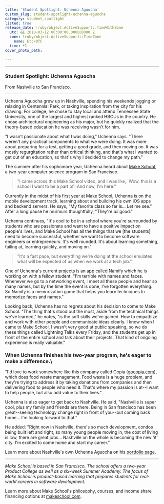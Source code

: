 ```yaml
---
title: 'Student Spotlight: Uchenna Aguocha'
custom_slug: student-spotlight-uchenna-aguocha
category: student_spotlight
listed: true
release_date: !ruby/object:ActiveSupport::TimeWithZone
  utc: &1 2018-03-12 00:00:00.000000000 Z
  zone: !ruby/object:ActiveSupport::TimeZone
    name: Etc/UTC
  time: *1
cover_photo_path: 

---
```

* * * * *

### Student Spotlight: Uchenna Aguocha

From Nashville to San Francisco. 

* * * * *

Uchenna Aguocha grew up in Nashville, spending his weekends jogging or relaxing in Centennial Park, or taking inspiration from the city for his drawing. For college, he chose to stay local and attend Tennessee State University, one of the largest and highest ranked HBCUs in the country. He chose architectural engineering as his major, but he quickly realized that the theory-based education he was receiving wasn't for him.

"I wasn't passionate about what I was doing," Uchenna says. "There weren't any practical components to what we were doing. It was more about preparing for a test, getting a good grade, and then moving on. It was mostly regurgitation rather than critical thinking, and that's what I wanted to get out of an education, so that's why I decided to change my path."

The summer after his sophomore year, Uchenna heard about [Make School](https://www.makeschool.com/?utm_source=medium&utm_medium=social&utm_campaign=medium-student-spotlight-uchenna-aguocha&utm_content=), a two-year computer science program in San Francisco. 

> "I came across this Make School video, and I was like, 'Wow, this is a school I want to be a part of.' And now, I'm here."

Currently in the midst of his first year at Make School, Uchenna is on the mobile development track, learning about and building his own iOS apps and backend servers. He says, "My favorite class so far is... Let me see." After a long pause he murmurs thoughtfully, "They're *all* good."

Uchenna continues, "It's cool to be in a school where you're surrounded by students who are passionate and want to have a positive impact on people's lives, and Make School has all the things that we [the students] need to become successful, whether we want to become software engineers or entrepreneurs. It's well rounded. It's about learning something, failing at, learning quickly, and moving on."

> "It's a fast pace, but everything we're doing at the school emulates what will be expected of us when we work at a tech job."

One of Uchenna's current projects is an app called Namify which he is working on with a fellow student. "I'm terrible with names and faces. Whenever we go to a networking event, I meet all these people and hear so many names, but by the time the event is done, I've forgotten everything. So Namify is a memorization game that helps you learn techniques to memorize faces and names."

Looking back, Uchenna has no regrets about his decision to come to Make School. "The thing that's stood out the most, aside from the technical things we've learned," he notes, "is the soft skills we've gained. How to empathize and work with other people and communicate ideas clearly. I know when I came to Make School, I wasn't very good at public speaking, so we do these things called Lightning Talks every Friday, and the students get up in front of the entire school and talk about their projects. That kind of ongoing experience is really valuable."

### When Uchenna finishes his two-year program, he's eager to make a difference.\
"I'd love to work somewhere like this company called Copia ([gocopia.com](http://gocopia.com)), which does food waste management. Food waste is a huge problem, and they're trying to address it by taking donations from companies and then delivering food to people who need it. That's where my passion is at--I want to help people, but also add value to their lives."

Uchenna is also eager to get back to Nashville. He said, "Nashville is super cool, plus my family and friends are there. Being in San francisco has been great--seeing technology change right in front of you--but coming back home... I'm looking forward to that."

He added: "Right now in Nashville, there's so much development, condos being built left and right, so many young people moving in, the cost of living is low, there are great jobs... Nashville on the whole is becoming the new 'it' city. I'm excited to come home and start my career."

Learn more about Nashville's own Uchenna Aguocha on his [portfolio page](https://www.makeschool.com/portfolio/uchenna-aguocha?utm_source=medium&utm_medium=social&utm_campaign=medium-student-spotlight-uchenna-aguocha&utm_content=).

* * * * *

*Make School is based in San Francisco. The school offers a two-year Product College as well as a six-week Summer Academy. The focus of Make School is product-based learning that prepares students for real-world careers in software development.*

Learn more about Make School's philosophy, courses, and income share financing options at [makeschool.com](https://www.makeschool.com/?utm_source=medium&utm_medium=social&utm_campaign=medium-student-spotlight-uchenna-aguocha&utm_content=).